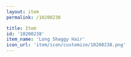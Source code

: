 ```yaml
---
layout: item
permalink: /10200238

title: Item
id: '10200238'
item_name: 'Long Shaggy Hair'
icon_url: 'item/icon/customize/10200238.png'
---
```

